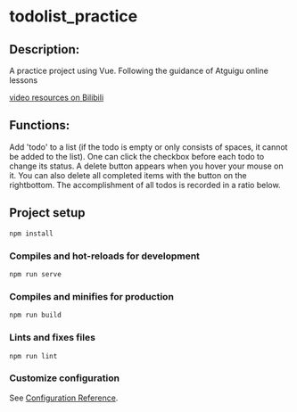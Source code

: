 # todolist_practice
## Description:

A practice project using Vue. Following the guidance of Atguigu online lessons

[video resources on Bilibili](https://www.bilibili.com/video/BV1Zy4y1K7SH?p=70&vd_source=3b10bfce896bedc7f1bc696587f0abd2)

## Functions:

Add 'todo' to a list (if the todo is empty or only consists of spaces, it cannot be added to the list). One can click the checkbox before each todo to change its status. A delete button appears when you hover your mouse on it. You can also delete all completed items with the button on the rightbottom. The accomplishment of all todos is recorded in a ratio below.

## Project setup
```
npm install
```

### Compiles and hot-reloads for development
```
npm run serve
```

### Compiles and minifies for production
```
npm run build
```

### Lints and fixes files
```
npm run lint
```

### Customize configuration
See [Configuration Reference](https://cli.vuejs.org/config/).

